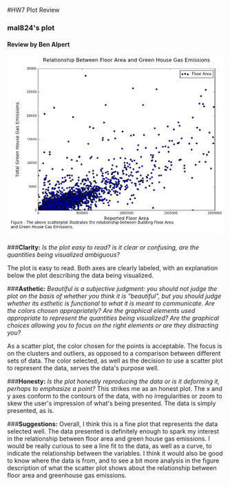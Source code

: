 #HW7 Plot Review
### mal824's plot
#### Review by Ben Alpert

![mal824's Plot](mal824-plot.png)

###<b>Clarity:</b>
<i>Is the plot easy to read? is it clear or confusing, are the quantities being visualized ambiguous?</i>

The plot is easy to read. Both axes are clearly labeled, with an explanation below the plot describing the data being visualized.

###<b>Asthetic:</b>
<i>Beautiful is a subjective judgment: you should not judge the plot on the basis of whether you think it is "beautiful", but you should judge whether its esthetic is functional to what it is meant to communicate. Are the colors chosen appropriately? Are the graphical elements used appropriate to represent the quantities being visualized? Are the graphical choices allowing you to focus on the right elements or are they distracting you?</i>

As a scatter plot, the color chosen for the points is acceptable. The focus is on the clusters and outliers, as opposed to a comparison between different sets of data. The color selected, as well as the decision to use a scatter plot to represent the data, serves the data's purpose well. 

###<b>Honesty:</b>
<i>Is the plot honestly reproducing the data or is it deforming it, perhaps to emphasize a point?</i>
This strikes me as an honest plot. The x and y axes conform to the contours of the data, with no irregularities or zoom to skew the user's impression of what's being presented. The data is simply presented, as is.

###<b>Suggestions:</b>
Overall, I think this is a fine plot that represents the data selected well. The data presented is definitely enough to spark my interest in the relationship between floor area and green house gas emissions. I would be really curious to see a line fit to the data, as well as a curve, to indicate the relationship between the variables. I think it would also be good to know where the data is from, and to see a bit more analysis in the figure description of what the scatter plot shows about the relationship between floor area and greenhouse gas emissions. 
